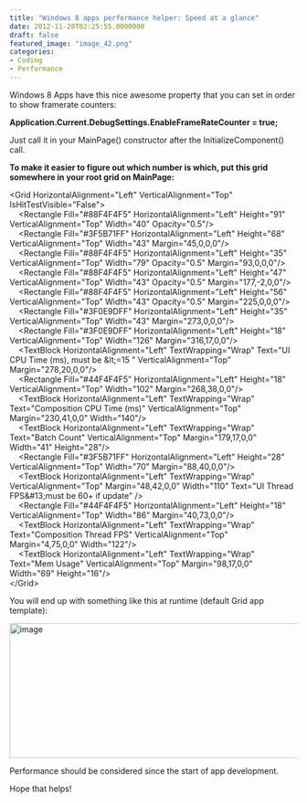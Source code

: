 ```yaml
---
title: "Windows 8 apps performance helper: Speed at a glance"
date: 2012-11-28T02:25:55.0000000
draft: false
featured_image: "image_42.png"
categories:
- Coding
- Performance
---
```


<p>Windows 8 Apps have this nice awesome property that you can set in order to show framerate counters:</p>  <p><strong>Application.Current.DebugSettings.EnableFrameRateCounter = true; </strong></p>  <p>Just call it in your MainPage() constructor after the InitializeComponent() call.</p>  <p><strong>To make it easier to figure out which number is which<!--more-->, put this grid somewhere in your root grid on MainPage:</strong></p>  <p>&lt;Grid HorizontalAlignment=&quot;Left&quot; VerticalAlignment=&quot;Top&quot;&#160; IsHitTestVisible=&quot;False&quot;&gt;   <br />&#160;&#160;&#160; &lt;Rectangle Fill=&quot;#88F4F4F5&quot; HorizontalAlignment=&quot;Left&quot; Height=&quot;91&quot; VerticalAlignment=&quot;Top&quot; Width=&quot;40&quot; Opacity=&quot;0.5&quot;/&gt;    <br />&#160;&#160;&#160; &lt;Rectangle Fill=&quot;#3F5B71FF&quot; HorizontalAlignment=&quot;Left&quot; Height=&quot;68&quot; VerticalAlignment=&quot;Top&quot; Width=&quot;43&quot; Margin=&quot;45,0,0,0&quot;/&gt;    <br />&#160;&#160;&#160; &lt;Rectangle Fill=&quot;#88F4F4F5&quot; HorizontalAlignment=&quot;Left&quot; Height=&quot;35&quot; VerticalAlignment=&quot;Top&quot; Width=&quot;79&quot; Opacity=&quot;0.5&quot; Margin=&quot;93,0,0,0&quot;/&gt;    <br />&#160;&#160;&#160; &lt;Rectangle Fill=&quot;#88F4F4F5&quot; HorizontalAlignment=&quot;Left&quot; Height=&quot;47&quot; VerticalAlignment=&quot;Top&quot; Width=&quot;43&quot; Opacity=&quot;0.5&quot; Margin=&quot;177,-2,0,0&quot;/&gt;    <br />&#160;&#160;&#160; &lt;Rectangle Fill=&quot;#88F4F4F5&quot; HorizontalAlignment=&quot;Left&quot; Height=&quot;56&quot; VerticalAlignment=&quot;Top&quot; Width=&quot;43&quot; Opacity=&quot;0.5&quot; Margin=&quot;225,0,0,0&quot;/&gt;    <br />&#160;&#160;&#160; &lt;Rectangle Fill=&quot;#3F0E9DFF&quot; HorizontalAlignment=&quot;Left&quot; Height=&quot;35&quot; VerticalAlignment=&quot;Top&quot; Width=&quot;43&quot; Margin=&quot;273,0,0,0&quot;/&gt;    <br />&#160;&#160;&#160; &lt;Rectangle Fill=&quot;#3F0E9DFF&quot; HorizontalAlignment=&quot;Left&quot; Height=&quot;18&quot; VerticalAlignment=&quot;Top&quot; Width=&quot;126&quot; Margin=&quot;316,17,0,0&quot;/&gt;    <br />&#160;&#160;&#160; &lt;TextBlock HorizontalAlignment=&quot;Left&quot; TextWrapping=&quot;Wrap&quot; Text=&quot;UI CPU Time (ms), must be &amp;lt;=15 &quot; VerticalAlignment=&quot;Top&quot; Margin=&quot;278,20,0,0&quot;/&gt;    <br />&#160;&#160;&#160; &lt;Rectangle Fill=&quot;#44F4F4F5&quot; HorizontalAlignment=&quot;Left&quot; Height=&quot;18&quot; VerticalAlignment=&quot;Top&quot; Width=&quot;102&quot; Margin=&quot;268,38,0,0&quot;/&gt;    <br />&#160;&#160;&#160; &lt;TextBlock HorizontalAlignment=&quot;Left&quot; TextWrapping=&quot;Wrap&quot; Text=&quot;Composition CPU Time (ms)&quot; VerticalAlignment=&quot;Top&quot; Margin=&quot;230,41,0,0&quot; Width=&quot;140&quot;/&gt;    <br />&#160;&#160;&#160; &lt;TextBlock HorizontalAlignment=&quot;Left&quot; TextWrapping=&quot;Wrap&quot; Text=&quot;Batch Count&quot; VerticalAlignment=&quot;Top&quot; Margin=&quot;179,17,0,0&quot; Width=&quot;41&quot; Height=&quot;28&quot;/&gt;    <br />&#160;&#160;&#160; &lt;Rectangle Fill=&quot;#3F5B71FF&quot; HorizontalAlignment=&quot;Left&quot; Height=&quot;28&quot; VerticalAlignment=&quot;Top&quot; Width=&quot;70&quot; Margin=&quot;88,40,0,0&quot;/&gt;    <br />&#160;&#160;&#160; &lt;TextBlock HorizontalAlignment=&quot;Left&quot; TextWrapping=&quot;Wrap&quot; VerticalAlignment=&quot;Top&quot; Margin=&quot;48,42,0,0&quot; Width=&quot;110&quot; Text=&quot;UI Thread FPS&amp;#13;must be 60+ if update&quot; /&gt;    <br />&#160;&#160;&#160; &lt;Rectangle Fill=&quot;#44F4F4F5&quot; HorizontalAlignment=&quot;Left&quot; Height=&quot;18&quot; VerticalAlignment=&quot;Top&quot; Width=&quot;86&quot; Margin=&quot;40,73,0,0&quot;/&gt;    <br />&#160;&#160;&#160; &lt;TextBlock HorizontalAlignment=&quot;Left&quot; TextWrapping=&quot;Wrap&quot; Text=&quot;Composition Thread FPS&quot; VerticalAlignment=&quot;Top&quot; Margin=&quot;4,75,0,0&quot; Width=&quot;122&quot;/&gt;    <br />&#160;&#160;&#160; &lt;TextBlock HorizontalAlignment=&quot;Left&quot; TextWrapping=&quot;Wrap&quot; Text=&quot;Mem Usage&quot; VerticalAlignment=&quot;Top&quot; Margin=&quot;98,17,0,0&quot; Width=&quot;69&quot; Height=&quot;16&quot;/&gt;    <br />&lt;/Grid&gt;</p>  <p>You will end up with something like this at runtime (default Grid app template):</p>  <p><a href="/image_42.png"><img title="image" style="border-top: 0px; border-right: 0px; background-image: none; border-bottom: 0px; padding-top: 0px; padding-left: 0px; border-left: 0px; display: inline; padding-right: 0px" border="0" alt="image" src="/image_thumb_41.png" width="552" height="236" /></a></p>  <p>Performance should be considered since the start of app development.</p>  <p>Hope that helps!</p>